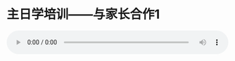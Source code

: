 # 主日学培训——与家长合作1

<audio style="width: 100%;" preload="false" controls controlslist="nodownload"><source src="//file.simai.life/audio/mp3/old/14904.mp3" type="audio/mpeg">Your browser does not support the audio element.</audio>


